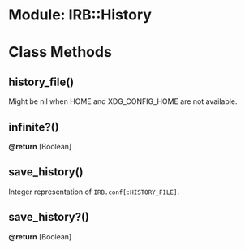 # Module: IRB::History
    



# Class Methods
## history_file() [](#method-c-history_file)
Might be nil when HOME and XDG_CONFIG_HOME are not available.
## infinite?() [](#method-c-infinite?)
**@return** [Boolean] 

## save_history() [](#method-c-save_history)
Integer representation of `IRB.conf[:HISTORY_FILE]`.
## save_history?() [](#method-c-save_history?)
**@return** [Boolean] 


